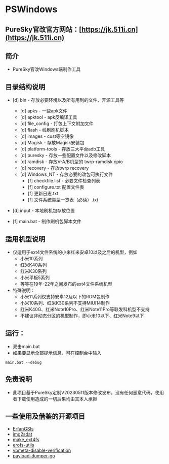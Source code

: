 # PSWindows

## PureSky官改官方网站：[https://jk.511i.cn](https://jk.511i.cn)

## 简介
- PureSky官改Windows端制作工具

## 目录结构说明
- [d] bin - 存放必要环境以及所有用到的文件、开源工具等
    - [d] apks - 一些apk文件
    - [d] apktool - apk反编译工具
    - [d] file_config - 打包上下文附加文件
    - [d] flash - 线刷刷机脚本
    - [d] images - cust等空镜像
    - [d] Magisk - 存放Magisk安装包
    - [d] platform-tools - 存放三大平台adb工具
    - [d] puresky - 存放一些配置文件以及修改脚本
    - [d] ramdisk - 存放V-A/B机型的 twrp-ramdisk.cpio
    - [d] recovery - 存放twrp recovery
    - [d] Windows_NT - 存放必要的改包可执行文件
      - [f] checkfile.list - 必要文件检查列表
      - [f] configure.txt 配置文件表
      - [f] 更新日志.txt
      - [f] 文件系统类型一览表（必读）.txt

- [d] input - 本地刷机包存放位置

- [f] main.bat - 制作刷机包脚本文件
## 适用机型说明
- 仅适用于ext4文件系统的小米红米安卓10以及之后的机型，例如
    - 小米10系列
    - 红米K40系列
    - 红米K30系列
    - 小米平板5系列
    - 等等在19年-22年之间发布的ext4文件系统机型
- 特殊说明：
  - 小米11系列仅支持安卓12及以下的ROM包制作
  - 小米10系列、红米K30系列不支持MIUI14制作
  - 红米K40G、红米Note10Pro、红米Note11Pro等联发科机型不支持
  - 不建议非动态分区的机型制作，即小米10以下、红米Note9以下

## 运行：
- 双击main.bat
- 如果要显示全部提示信息，可在控制台中输入
````
main.bat --debug
````
## 免责说明
- 此项目基于PureSky定制V20230511版本修改发布，没有任何恶意代码，使用者下载使用造成的一切后果均由其本人承担

## 一些使用及借鉴的开源项目
- [ErfanGSIs](https://github.com/erfanoabdi/ErfanGSIs)
- [img2sdat](https://github.com/xpirt/img2sdat)
- [make_ext4fs](https://github.com/rendiix/make_ext4fs)
- [erofs-utils](https://github.com/sekaiacg/erofs-utils)
- [vbmeta-disable-verification](https://github.com/libxzr/vbmeta-disable-verification)
- [payload-dumper-go](https://github.com/ssut/payload-dumper-go)

